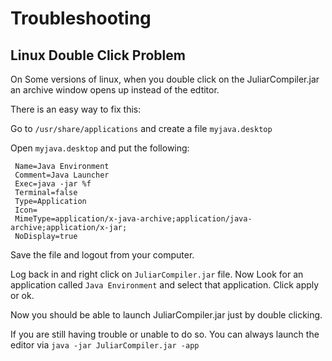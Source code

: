 # Troubleshooting

## Linux Double Click Problem

On Some versions of linux, when you double click on the JuliarCompiler.jar an archive window opens up instead of the edtitor.

There is an easy way to fix this:

Go to `/usr/share/applications` and create a file `myjava.desktop`

Open `myjava.desktop` and put the following:

```[Desktop Entry]
 Name=Java Environment
 Comment=Java Launcher
 Exec=java -jar %f
 Terminal=false
 Type=Application
 Icon=
 MimeType=application/x-java-archive;application/java-archive;application/x-jar;
 NoDisplay=true
```

Save the file and logout from your computer.

Log back in and right click on `JuliarCompiler.jar` file.
Now Look for an application called `Java Environment` and select that application.
Click apply or ok.

Now you should be able to launch JuliarCompiler.jar just by double clicking.

If you are still having trouble or unable to do so.
You can always launch the editor via `java -jar JuliarCompiler.jar -app`